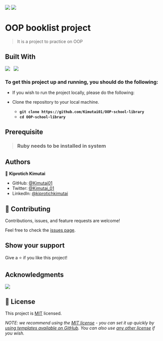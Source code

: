 ![](https://img.shields.io/badge/Kiprotich-kimutai-yellow?labelColor=blue)&nbsp;![](https://img.shields.io/badge/Ritobroto-Mukherjee-yellow?labelColor=blue)

# OOP booklist project

>It is a project to practice on OOP

## Built With

![](https://img.shields.io/badge/Ruby-red)&nbsp;&nbsp;&nbsp;![](https://img.shields.io/badge/Github-black)


### To get this project up and running, you should do the following:
- If you wish to run the project locally, please do the following:

- Clone the repository to your local machine.
    - **`git clone https://github.com/Kimutai01/OOP-school-library`**
    - **`cd OOP-school-library`**

## Prerequisite

> ### Ruby needs to be installed in system


## Authors
👤 **Kiprotich Kimutai**

- GitHub: [@Kimutai01](https://github.com/Kimutai01)
- Twitter: [@Kimutai_01](https://twitter.com/Kimutai_01?s=09)
- LinkedIn: [@kiprotichkimutai](https://www.linkedin.com/m/in/kimutai-kiprotich-1b5045216)

## 🤝 Contributing

Contributions, issues, and feature requests are welcome!

Feel free to check the [issues page](../../issues/).

## Show your support

Give a ⭐️ if you like this project!

## Acknowledgments

![](https://img.shields.io/badge/Microverse-blueviolet)

## 📝 License

This project is [MIT](./LICENSE) licensed.

_NOTE: we recommend using the [MIT license](https://choosealicense.com/licenses/mit/) - you can set it up quickly by [using templates available on GitHub](https://docs.github.com/en/communities/setting-up-your-project-for-healthy-contributions/adding-a-license-to-a-repository). You can also use [any other license](https://choosealicense.com/licenses/) if you wish._